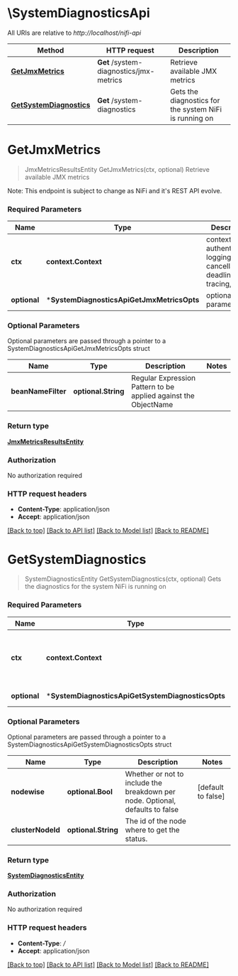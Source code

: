 # \SystemDiagnosticsApi

All URIs are relative to *http://localhost/nifi-api*

Method | HTTP request | Description
------------- | ------------- | -------------
[**GetJmxMetrics**](SystemDiagnosticsApi.md#GetJmxMetrics) | **Get** /system-diagnostics/jmx-metrics | Retrieve available JMX metrics
[**GetSystemDiagnostics**](SystemDiagnosticsApi.md#GetSystemDiagnostics) | **Get** /system-diagnostics | Gets the diagnostics for the system NiFi is running on


# **GetJmxMetrics**
> JmxMetricsResultsEntity GetJmxMetrics(ctx, optional)
Retrieve available JMX metrics

Note: This endpoint is subject to change as NiFi and it's REST API evolve.

### Required Parameters

Name | Type | Description  | Notes
------------- | ------------- | ------------- | -------------
 **ctx** | **context.Context** | context for authentication, logging, cancellation, deadlines, tracing, etc.
 **optional** | ***SystemDiagnosticsApiGetJmxMetricsOpts** | optional parameters | nil if no parameters

### Optional Parameters
Optional parameters are passed through a pointer to a SystemDiagnosticsApiGetJmxMetricsOpts struct

Name | Type | Description  | Notes
------------- | ------------- | ------------- | -------------
 **beanNameFilter** | **optional.String**| Regular Expression Pattern to be applied against the ObjectName | 

### Return type

[**JmxMetricsResultsEntity**](JmxMetricsResultsEntity.md)

### Authorization

No authorization required

### HTTP request headers

 - **Content-Type**: application/json
 - **Accept**: application/json

[[Back to top]](#) [[Back to API list]](../README.md#documentation-for-api-endpoints) [[Back to Model list]](../README.md#documentation-for-models) [[Back to README]](../README.md)

# **GetSystemDiagnostics**
> SystemDiagnosticsEntity GetSystemDiagnostics(ctx, optional)
Gets the diagnostics for the system NiFi is running on



### Required Parameters

Name | Type | Description  | Notes
------------- | ------------- | ------------- | -------------
 **ctx** | **context.Context** | context for authentication, logging, cancellation, deadlines, tracing, etc.
 **optional** | ***SystemDiagnosticsApiGetSystemDiagnosticsOpts** | optional parameters | nil if no parameters

### Optional Parameters
Optional parameters are passed through a pointer to a SystemDiagnosticsApiGetSystemDiagnosticsOpts struct

Name | Type | Description  | Notes
------------- | ------------- | ------------- | -------------
 **nodewise** | **optional.Bool**| Whether or not to include the breakdown per node. Optional, defaults to false | [default to false]
 **clusterNodeId** | **optional.String**| The id of the node where to get the status. | 

### Return type

[**SystemDiagnosticsEntity**](SystemDiagnosticsEntity.md)

### Authorization

No authorization required

### HTTP request headers

 - **Content-Type**: */*
 - **Accept**: application/json

[[Back to top]](#) [[Back to API list]](../README.md#documentation-for-api-endpoints) [[Back to Model list]](../README.md#documentation-for-models) [[Back to README]](../README.md)

